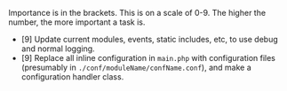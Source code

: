 Importance is in the brackets.  This is on a scale of 0-9.  The higher the number, the more important a task is.

* [9] Update current modules, events, static includes, etc, to use debug and normal logging.
* [9] Replace all inline configuration in `main.php` with configuration files (presumably in `./conf/moduleName/confName.conf`), and make a configuration handler class.